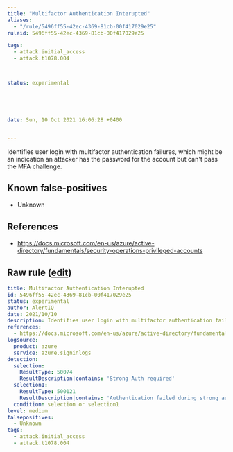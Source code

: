 ```yaml
---
title: "Multifactor Authentication Interupted"
aliases:
  - "/rule/5496ff55-42ec-4369-81cb-00f417029e25"
ruleid: 5496ff55-42ec-4369-81cb-00f417029e25

tags:
  - attack.initial_access
  - attack.t1078.004



status: experimental





date: Sun, 10 Oct 2021 16:06:28 +0400


---
```


Identifies user login with multifactor authentication failures, which might be an indication an attacker has the password for the account but can't pass the MFA challenge.

<!--more-->


## Known false-positives

* Unknown



## References

* https://docs.microsoft.com/en-us/azure/active-directory/fundamentals/security-operations-privileged-accounts


## Raw rule ([edit](https://github.com/SigmaHQ/sigma/edit/master/rules/cloud/azure/azure_mfa_interrupted.yml))
```yaml
title: Multifactor Authentication Interupted
id: 5496ff55-42ec-4369-81cb-00f417029e25
status: experimental
author: AlertIQ
date: 2021/10/10  
description: Identifies user login with multifactor authentication failures, which might be an indication an attacker has the password for the account but can't pass the MFA challenge.
references:
  - https://docs.microsoft.com/en-us/azure/active-directory/fundamentals/security-operations-privileged-accounts
logsource:
  product: azure
  service: azure.signinlogs
detection:
  selection:
    ResultType: 50074
    ResultDescription|contains: 'Strong Auth required'
  selection1:
    ResultType: 500121
    ResultDescription|contains: 'Authentication failed during strong authentication request'
  condition: selection or selection1
level: medium
falsepositives:
  - Unknown
tags:
  - attack.initial_access
  - attack.t1078.004

```

